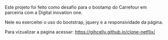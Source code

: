 Este projeto foi feito como desafio para o bootamp do Carrefour em parceiria com a Digital inovation one.

Nele eu exerceitei o uso do bootstrap, jquery e a responsividade da página.

Para vizualizar a pagina acessar: https://gihcelly.github.io/clone-netflix/
